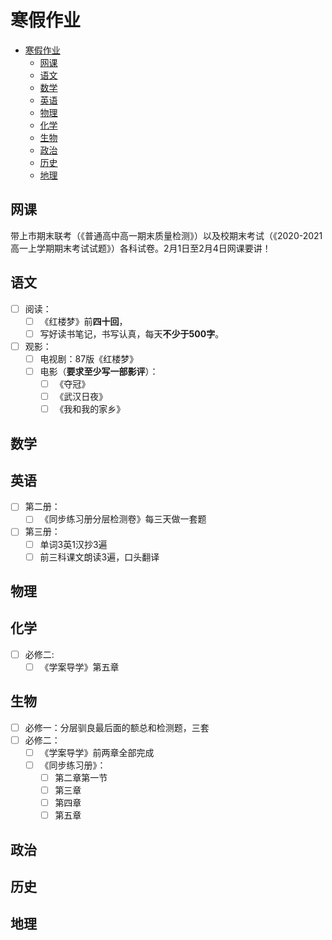 # 寒假作业

- [寒假作业](#寒假作业)
  - [网课](#网课)
  - [语文](#语文)
  - [数学](#数学)
  - [英语](#英语)
  - [物理](#物理)
  - [化学](#化学)
  - [生物](#生物)
  - [政治](#政治)
  - [历史](#历史)
  - [地理](#地理)
## 网课

带上市期末联考（《普通高中高一期末质量检测》）以及校期末考试（《2020-2021高一上学期期末考试试题》）各科试卷。2月1日至2月4日网课要讲！
## 语文

- [ ] 阅读：
  - [ ] 《红楼梦》前**四十回**，
  - [ ] 写好读书笔记，书写认真，每天**不少于500字**。
- [ ] 观影：
  - [ ] 电视剧：87版《红楼梦》
  - [ ] 电影（**要求至少写一部影评**）：
    - [ ] 《夺冠》
    - [ ] 《武汉日夜》
    - [ ] 《我和我的家乡》
## 数学

## 英语

- [ ] 第二册：
  - [ ] 《同步练习册分层检测卷》每三天做一套题
- [ ] 第三册：
  - [ ] 单词3英1汉抄3遍
  - [ ] 前三科课文朗读3遍，口头翻译

## 物理


## 化学
- [ ] 必修二:
  - [ ] 《学案导学》第五章

## 生物

- [ ] 必修一：分层驯良最后面的额总和检测题，三套
- [ ] 必修二：
  - [ ] 《学案导学》前两章全部完成
  - [ ] 《同步练习册》：
    - [ ] 第二章第一节
    - [ ] 第三章
    - [ ] 第四章
    - [ ] 第五章 

## 政治


## 历史

## 地理
